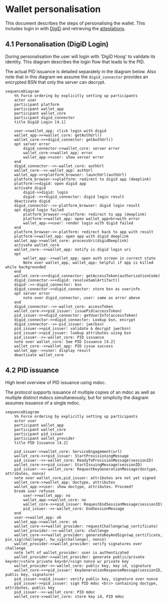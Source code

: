 # Wallet personalisation

This document describes the steps of personalising the wallet. This includes login in with [DigiD](#41-personalisation-digid-login) and retrieving the [attestations](#42-pid-issuance).

## 4.1 Personalisation (DigiD Login)

During personalisation the user will login with 'DigiD Hoog' to validate its identity. This diagram describes the login flow that leads to the PID.

The actual PID issuance is detailed separately in the diagram below. Also note that in this diagram we assume the `digid_connector` provides an encrypted BSN that only the server can decrypt.

```mermaid
sequenceDiagram
    %% Force ordering by explicitly setting up participants
    actor user
    participant platform
    participant wallet_app
    participant wallet_core
    participant digid_connector
    title DigiD Login [4.1]

    user->>wallet_app: click login with digid
    wallet_app->>+wallet_core: getAuthUrl()
    wallet_core->>+digid_connector: getAuthUrl()
    opt server error
        digid_connector->>wallet_core: server error
        wallet_core->>wallet_app: error
        wallet_app->>user: show server error
    end
    digid_connector-->>-wallet_core: authUrl
    wallet_core-->>-wallet_app: authUrl
    wallet_app->>+platform_browser: launchUrl(authUrl)
    platform_browser->>platform: redirect to digid app (deeplink)
    platform->>digid: open digid app
    activate digid
        digid->>digid: login
        digid-->>+digid_connector: digid login result
    deactivate digid
    digid_connector-->>-platform_browser: digid login result
    opt digid login failed
        platform_browser->>platform: redirect to app (deeplink)
        platform->>wallet_app: open wallet_app<br>with error
        wallet_app->>user: render login with digid failed
    end
    platform_browser->>-platform: redirect back to app with result
    platform->>wallet_app: open app with digid deeplink
    wallet_app->>wallet_core: processUri(digidDeeplink)
    activate wallet_core
    wallet_core-->>wallet_app: notify is digid login uri
    opt 
        wallet_app-->>wallet_app: open auth screen in correct state
        Note over wallet_app, wallet_app: helpful if app is killed while backgrounded
    end
    wallet_core->>+digid_connector: getAccessToken(authorizationCode)
    digid_connector->>+digid: resolveSamlArtifact()
    digid-->>-digid_connector: bsn 
    digid_connector->>digid_connector: store bsn as userinfo
    opt server error
        note over digid_connector, user: same as error above
    end
    digid_connector-->>-wallet_core: accessToken
    wallet_core->>+pid_issuer: issuePid(accessToken)
    pid_issuer->>+digid_connector: getUserInfo(accessToken)
    digid_connector->>digid_connector: Lookup bsn, encrypt
    digid_connector-->>-pid_issuer: jwe(bsn)
    pid_issuer->>pid_issuer: validate & decrypt jwe(bsn)
    pid_issuer->>pid_issuer: lookup attributes using bsn
    pid_issuer-->>-wallet_core: PID issuance
    note over wallet_core: See PID Issuance [4.2]
    wallet_core-->>wallet_app: PID issue success
    wallet_app-->>user: display result
    deactivate wallet_core
```

## 4.2 PID issuance

High level overview of PID issuance using mdoc.

The protocol supports issuance of multiple copies of an mdoc as well as multiple distinct mdocs simultaneously, but for simplicity the diagram assumes issuance of a single mdoc.

```mermaid
sequenceDiagram
    %% Force ordering by explicitly setting up participants
    actor user
    participant wallet_app
    participant wallet_core
    participant pid_issuer
    participant wallet_provider
    title PID Issuance [4.2]

    pid_issuer->>wallet_core: ServiceEngagement(url)
    wallet_core->>+pid_issuer: StartProvisioningMessage
    pid_issuer-->>-wallet_core: ReadyToProvisionMessage(sessionID)
    wallet_core->>+pid_issuer: StartIssuingMessage(sessionID)
    pid_issuer-->>-wallet_core: RequestKeyGenerationMessage(doctype, attributes, nonce)
    note over wallet_core,pid_issuer: attributes are not yet signed
    wallet_core->>wallet_app: doctype, attributes
    wallet_app->>user: show doctype, attributes. Proceed?
    break user refuses
        user->>wallet_app: no
        wallet_app->>wallet_core: no
        wallet_core->>+pid_issuer: RequestEndSessionMessage(sessionID)
        pid_issuer-->>-wallet_core: EndSessionMessage
    end
    user->>wallet_app: ok
    wallet_app->>wallet_core: ok
    wallet_core->>+wallet_provider: requestChallenge(wp_certificate)
    wallet_provider-->>-wallet_core: challenge
    wallet_core->>+wallet_provider: generateKeyAndSign(wp_certificate, pin_sig(challenge), hw_sig(challenge), nonce)
    wallet_provider->>wallet_provider: verify signatures over challenge
    note left of wallet_provider: user is authenticated
    wallet_provider->>wallet_provider: generate public/private key<br/>store private key<br/>sign nonce w/ private key
    wallet_provider->>-wallet_core: public key, key id, signature
    wallet_core->>+pid_issuer: KeyGenerationResponseMessage(sessionID, public key, signature)
    pid_issuer->>pid_issuer: verify public key, signature over nonce
    pid_issuer->>pid_issuer: sign PID mdoc <br/> containing doctype, attributes, public key
    pid_issuer-->>-wallet_core: PID mdoc
    wallet_core->>wallet_core: store key id, PID mdoc
```
